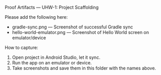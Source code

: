 Proof Artifacts — UHW-1: Project Scaffolding

Please add the following here:

- gradle-sync.png — Screenshot of successful Gradle sync
- hello-world-emulator.png — Screenshot of Hello World screen on emulator/device

How to capture:
1) Open project in Android Studio, let it sync.
2) Run the app on an emulator or device.
3) Take screenshots and save them in this folder with the names above.

